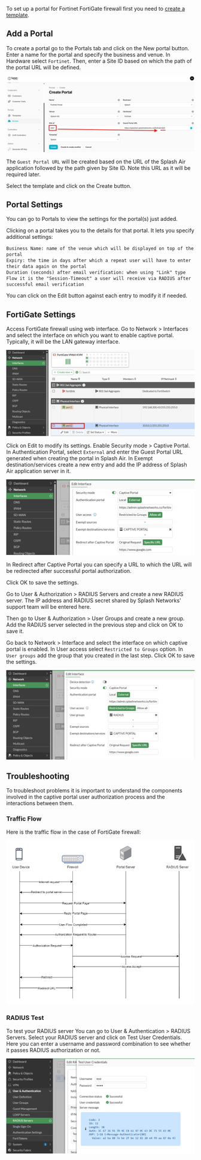 To set up a portal for Fortinet FortiGate firewall first you need to [create a template](../defining-templates.md).

## Add a Portal

To create a portal go to the Portals tab and click on the New portal button. Enter a name for the portal and specify the business and venue. In Hardware select `Fortinet`. Then, enter a Site ID based on which the path of the portal URL will be defined.

![Fortinet Portal](../assets/images/portals/fortinet/portal-url.png)

The `Guest Portal URL` will be created based on the URL of the Splash Air application followed by the path given by Site ID. Note this URL as it will be required later.

Select the template and click on the Create button.

## Portal Settings

You can go to Portals to view the settings for the portal(s) just added.

Clicking on a portal takes you to the details for that portal. It lets you specify additional settings:

```
Business Name: name of the venue which will be displayed on top of the portal
Expiry: the time in days after which a repeat user will have to enter their data again on the portal
Duration (seconds) after email verification: when using "Link" type Flow it is the "Session-Timeout" a user will receive via RADIUS after successful email verification 
```

You can click on the Edit button against each entry to modify it if needed.

## FortiGate Settings

Access FortiGate firewall using web interface. Go to Network > Interfaces and select the interface on which you want to enable captive portal. Typically, it will be the LAN gateway interface.

![Fortigate interface](../assets/images/portals/fortinet/interface.png)

Click on Edit to modify its settings. Enable Security mode > Captive Portal. In Authentication Portal, select `External` and enter the Guest Portal URL generated when creating the portal in Splash Air. In Exempt destination/services create a new entry and add the IP address of Splash Air application server in it.

![Fortigate Interface Settings](../assets/images/portals/fortinet/interface-settings.png)

In Redirect after Captive Portal you can specify a URL to which the URL will be redirected after successful portal authorization.

Click OK to save the settings.

Go to User & Authorization > RADIUS Servers and create a new RADIUS server. The IP address and RADIUS secret shared by Splash Networks' support team will be entered here.

Then go to User & Authorization > User Groups and create a new group. Add the RADIUS server selected in the previous step and click on OK to save it.

Go back to Network > Interface and select the interface on which captive portal is enabled. In User access select `Restricted to Groups` option. In `User groups` add the group that you created in the last step. Click OK to save the settings.

![Fortigate Interface Settings](../assets/images/portals/fortinet/interface-settings-2.png)

## Troubleshooting

To troubleshoot problems it is important to understand the components involved in the captive portal user authorization process and the interactions between them.

### Traffic Flow

Here is the traffic flow in the case of FortiGate firewall:

![Traffic Flow](../assets/images/portals/fortinet/traffic-flow.png)

### RADIUS Test

To test your RADIUS server You can go to User & Authentication > RADIUS Servers. Select your RADIUS server and click on Test User Credentials. Here you can enter a username and password combination to see whether it passes RADIUS authorization or not.

![RADIUS Test](../assets/images/portals/fortinet/radius-test.png)